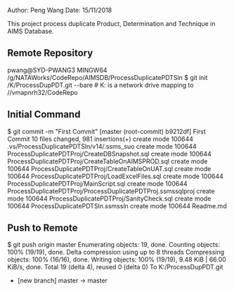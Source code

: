 Author: Peng Wang
Date: 15/11/2018

This project process duplicate Product, Determination and Technique in AIMS Database.

Remote Repository
--------------------------------
pwang@SYD-PWANG3 MINGW64 /g/NATAWorks/CodeRepo/AIMSDB/ProcessDuplicatePDTSln
$ git init /K/ProcessDupPDT.git --bare  # K: is a network drive mapping to //vmapnrh32/CodeRepo

Initial Command
--------------------------------
$ git commit -m "First Commit"
[master (root-commit) b9212df] First Commit
 10 files changed, 981 insertions(+)
 create mode 100644 .vs/ProcessDuplicatePDTSln/v14/.ssms_suo
 create mode 100644 ProcessDuplicatePDTProj/CreateDBSnapshot.sql
 create mode 100644 ProcessDuplicatePDTProj/CreateTableOnAIMSPROD.sql
 create mode 100644 ProcessDuplicatePDTProj/CreateTableOnUAT.sql
 create mode 100644 ProcessDuplicatePDTProj/LoadExcelFiles.sql
 create mode 100644 ProcessDuplicatePDTProj/MainScript.sql
 create mode 100644 ProcessDuplicatePDTProj/ProcessDuplicatePDTProj.ssmssqlproj
 create mode 100644 ProcessDuplicatePDTProj/SanityCheck.sql
 create mode 100644 ProcessDuplicatePDTSln.ssmssln
 create mode 100644 Readme.md
 
 Push to Remote
 ---------------------------------
 $ git push origin master
Enumerating objects: 19, done.
Counting objects: 100% (19/19), done.
Delta compression using up to 8 threads
Compressing objects: 100% (16/16), done.
Writing objects: 100% (19/19), 9.48 KiB | 66.00 KiB/s, done.
Total 19 (delta 4), reused 0 (delta 0)
To K:/ProcessDupPDT.git
 * [new branch]      master -> master
